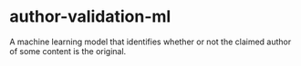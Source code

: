 # author-validation-ml
A machine learning model that identifies whether or not the claimed author of some content is the original.

